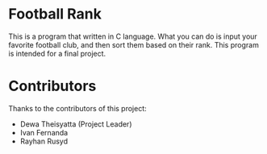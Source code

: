 # Football Rank
This is a program that written in C language. What you can do is input your favorite football club, and then sort them based on their rank. This program is intended for a final project. 


# Contributors
Thanks to the contributors of this project:
- Dewa Theisyatta (Project Leader)
- Ivan Fernanda
- Rayhan Rusyd
